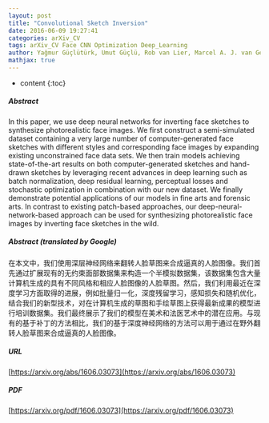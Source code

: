 ```yaml
---
layout: post
title: "Convolutional Sketch Inversion"
date: 2016-06-09 19:27:41
categories: arXiv_CV
tags: arXiv_CV Face CNN Optimization Deep_Learning
author: Yağmur Güçlütürk, Umut Güçlü, Rob van Lier, Marcel A. J. van Gerven
mathjax: true
---
```


* content
{:toc}

##### Abstract
In this paper, we use deep neural networks for inverting face sketches to synthesize photorealistic face images. We first construct a semi-simulated dataset containing a very large number of computer-generated face sketches with different styles and corresponding face images by expanding existing unconstrained face data sets. We then train models achieving state-of-the-art results on both computer-generated sketches and hand-drawn sketches by leveraging recent advances in deep learning such as batch normalization, deep residual learning, perceptual losses and stochastic optimization in combination with our new dataset. We finally demonstrate potential applications of our models in fine arts and forensic arts. In contrast to existing patch-based approaches, our deep-neural-network-based approach can be used for synthesizing photorealistic face images by inverting face sketches in the wild.

##### Abstract (translated by Google)
在本文中，我们使用深层神经网络来翻转人脸草图来合成逼真的人脸图像。我们首先通过扩展现有的无约束面部数据集来构造一个半模拟数据集，该数据集包含大量计算机生成的具有不同风格和相应人脸图像的人脸草图。然后，我们利用最近在深度学习方面取得的进展，例如批量归一化，深度残留学习，感知损失和随机优化，结合我们的新型技术，对在计算机生成的草图和手绘草图上获得最新成果的模型进行培训数据集。我们最终展示了我们的模型在美术和法医艺术中的潜在应用。与现有的基于补丁的方法相比，我们的基于深度神经网络的方法可以用于通过在野外翻转人脸草图来合成逼真的人脸图像。

##### URL
[https://arxiv.org/abs/1606.03073](https://arxiv.org/abs/1606.03073)

##### PDF
[https://arxiv.org/pdf/1606.03073](https://arxiv.org/pdf/1606.03073)

